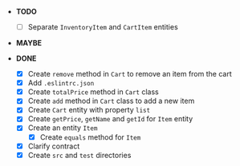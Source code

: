 - **TODO**
  - [ ] Separate `InventoryItem` and `CartItem` entities

- **MAYBE**

- **DONE**
  - [x] Create `remove` method in `Cart` to remove an item from the cart
  - [x] Add `.eslintrc.json` 
  - [x] Create `totalPrice` method in `Cart` class
  - [x] Create `add` method in `Cart` class to add a new item
  - [x] Create `Cart` entity with property `list`
  - [x] Create `getPrice`, `getName` and `getId` for `Item` entity
  - [x] Create an entity `Item`
    - [x] Create `equals` method for `Item`
  - [x] Clarify contract
  - [x] Create `src` and `test` directories
